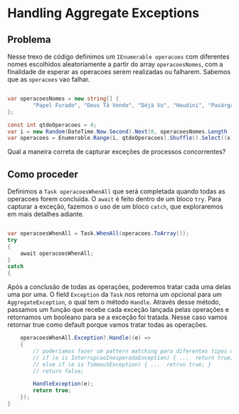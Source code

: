 # Handling Aggregate Exceptions

## Problema

Nesse trexo de código definimos um `IEnumerable operacoes` com diferentes nomes escolhidos aleatoriamente a partir do array `operacoesNomes`, com a finalidade de esperar as operacoes serem realizadas ou falharem. Sabemos que as `operacoes` vao falhar.
```csharp

var operacoesNomes = new string[] {
		"Papel Furado", "Deus Tá Vendo", "Déjà Vu", "Houdini", "Pasárgada", "Mão Invisível", "Cana Brava", "Flash Back"
};

const int qtdeOperacoes = 4;
var i = new Random(DateTime.Now.Second).Next(0, operacoesNomes.Length - qtdeOperacoes);
var operacoes = Enumerable.Range(i, qtdeOperacoes).Shuffle().Select((x) => OperacaoFactory.CreateOperacao(operacoesNomes[x])());

```
Qual a maneira correta de capturar exceções de processos concorrentes?

## Como proceder

Definimos a `Task operacoesWhenAll` que será completada quando todas as operacoes forem concluída. O `await` é feito dentro de um bloco `try`. Para capturar a exceção, fazemos o uso de um bloco `catch`, que exploraremos em mais detalhes adiante.
```csharp

var operacoesWhenAll = Task.WhenAll(operacoes.ToArray());
try
{
	await operacoesWhenAll;
}
catch
{
```
Após a conclusão de todas as operações, poderemos tratar cada uma delas uma por uma. O field `Exception` da `Task` nos retorna um opcional para um `AggregateException`, o qual tem o método `Handle`. Através desse método, passamos um função que recebe cada exceção lançada pelas operações e retornamos um booleano para se a exceção foi tratada. Nesse caso vamos retornar true como default porque vamos tratar todas as operações.
```csharp
	operacoesWhenAll.Exception?.Handle((e) =>
	{
		// poderíamos fazer um pattern matching para diferentes tipos de exceção:
		// if (e is InterrupcaoInesperadaException) { ...  return true; }
		// else if (e is TimeoutException) { ...  retrun true; }
		// return false; 

		HandleException(e);
		return true;
	});
}
```
